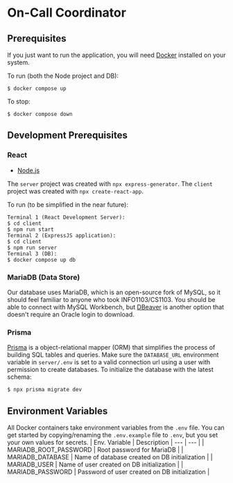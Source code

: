 # On-Call Coordinator

## Prerequisites
If you just want to run the application, you will need [Docker](https://www.docker.com/) installed on your system. 

To run (both the Node project and DB):
```
$ docker compose up
```

To stop:
```
$ docker compose down
```

## Development Prerequisites
### React
- [Node.js](https://nodejs.org/en/)

The `server` project was created with `npx express-generator`. The `client` project was created with `npx create-react-app`.

To run (to be simplified in the near future):
```
Terminal 1 (React Development Server):
$ cd client
$ npm run start
Terminal 2 (ExpressJS application):
$ cd client
$ npm run server
Terminal 3 (DB):
$ docker compose up db
```

### MariaDB (Data Store)
Our database uses MariaDB, which is an open-source fork of MySQL, so it should feel familiar to anyone who took INFO1103/CS1103.
You should be able to connect with MySQL Workbench, but [DBeaver](https://dbeaver.io/) is another option that doesn't require an Oracle login to download.

### Prisma
[Prisma](https://www.prisma.io/docs/concepts/overview/what-is-prisma) is a object-relational mapper (ORM) that simplifies the process of building SQL tables and queries. Make sure the `DATABASE_URL` environment variable in `server/.env` is set to a valid connection url using a user with permission to create databases. To initialize the database with the latest schema:
```
$ npx prisma migrate dev
```

 ## Environment Variables
 All Docker containers take environment variables from the `.env` file. You can get started by copying/renaming the `.env.example` file to `.env`, but you set your own values for secrets.
| Env. Variable | Description
| --- | --- | 
| MARIADB_ROOT_PASSWORD | Root password for MariaDB |
| MARIADB_DATABASE | Name of database created on DB initialization |
| MARIADB_USER | Name of user created on DB initialization |
| MARIADB_PASSWORD | Password of user created on DB initialization |